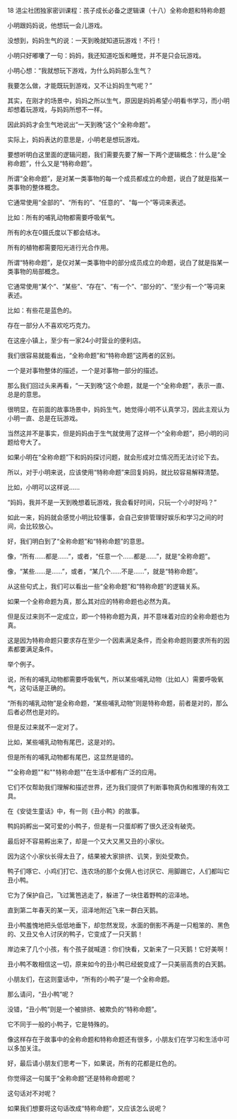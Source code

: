 18 浥尘社团独家密训课程：孩子成长必备之逻辑课（十八）全称命题和特称命题



小明跟妈妈说，他想玩一会儿游戏。

没想到，妈妈生气的说：一天到晚就知道玩游戏！不行！

小明只好嘟囔了一句：妈妈，我还知道吃饭和睡觉，并不是只会玩游戏。

小明心想：“我就想玩下游戏，为什么妈妈那么生气？

我要怎么做，才能既玩到游戏，又不让妈妈生气呢？”



其实，在刚才的场景中，妈妈之所以生气，原因是妈妈希望小明看书学习，而小明却想着玩游戏，与妈妈所想不一样。

因此妈妈才会生气地说出“一天到晚”这个“全称命题”。

实际上，妈妈表达的意思是，小明老是想玩游戏。



要想听明白这里面的逻辑问题，我们需要先要了解一下两个逻辑概念：什么是“全称命题”，什么又是“特称命题”。



所谓“全称命题”，是对某一类事物的每一个成员都成立的命题，说白了就是指某一类事物的整体概念。

它通常使用“全部的”、“所有的”、“任意的”、“每一个”等词来表述。 

比如：所有的哺乳动物都需要呼吸氧气。

所有的水在0摄氏度以下都会结冰。

所有的植物都需要阳光进行光合作用。



所谓“特称命题”，是仅对某一类事物中的部分成员成立的命题，说白了就是指某一类事物的局部概念。

它通常使用“某个”、“某些”、“存在”、“有一个”、“部分的”、“至少有一个”等词来表述。 

比如：有些花是蓝色的。

存在一部分人不喜欢吃巧克力。

在这座小镇上，至少有一家24小时营业的便利店。



我们很容易就能看出，“全称命题”和“特称命题”这两者的区别。

一个是对事物整体的描述，一个是对事物一部分的描述。

那么我们回过头来再看，“一天到晚”这个命题，就是一个“全称命题”，表示一直、总是的意思。

很明显，在前面的故事场景中，妈妈生气，她觉得小明不认真学习，因此主观认为小明一直、总是在玩游戏。

当然这并不是事实，但是妈妈由于生气就使用了这样一个“全称命题”，把小明的问题给夸大了。

如果小明在“全称命题”下和妈妈探讨问题，就会形成对立情况而无法讨论下去。

所以，对于小明来说，应该使用“特称命题”来回复妈妈，就比较容易解释清楚。

比如，小明可以这样说……



“妈妈，我并不是一天到晚想着玩游戏，我会看好时间，只玩一个小时好吗？”

如此一来，妈妈就会感觉小明比较懂事，会自己安排管理好娱乐和学习之间的时间，会比较放心。



好，我们明白到了“全称命题”和“特称命题”的意思。

像，“所有……都是……”，或者，“任意一个……都是……”，就是“全称命题”。

像，“某些……是……”，或者，“某几个……不是……”，就是“特称命题”。



从这些句式上，我们可以看出一些“全称命题”和“特称命题”的逻辑关系。

如果一个全称命题为真，那么其对应的特称命题也必然为真。

但是反过来则不一定成立，即一个特称命题为真，并不意味着对应的全称命题也为真。

这是因为特称命题只要求存在至少一个因素满足条件，而全称命题则要求所有的因素都要满足条件。 



举个例子。

说，所有的哺乳动物都需要呼吸氧气，所以某些哺乳动物（比如人）需要呼吸氧气，这句话是正确的。

“所有的哺乳动物”是全称命题，“某些哺乳动物”则是特称命题，前者是对的，那么后者必然也是对的。



但是反过来就不一定对了。

比如，某些哺乳动物有尾巴，这是对的。

但是所有的哺乳动物都有尾巴，这显然是错的。



""全称命题""和""特称命题""在生活中都有广泛的应用。

它们不仅帮助我们理解和描述世界，还为我们提供了判断事物真伪和推理的有效工具。



在《安徒生童话》中，有一则《丑小鸭》的故事。

鸭妈妈孵出一窝可爱的小鸭子，但是有一只蛋却孵了很久还没有破壳。

最后好不容易孵出来了，却是一个又大又黑又丑的小家伙。

因为这个小家伙长得太丑了，结果被大家排挤、讥笑，到处受欺负。

鸭子们啄它、小鸡们打它、连农场的那个女佣人也讨厌它、用脚踢它，人们都叫它丑小鸭。

它为了保护自己，飞过篱笆逃走了，躲进了一块住着野鸭的沼泽地。



直到第二年春天的某一天，沼泽地附近飞来一群白天鹅。

丑小鸭羞愧地把头低低地垂下，却忽然发现，水面的倒影不再是一只粗笨的、黑色的、又丑又令人讨厌的鸭子，它变成了一只天鹅！

岸边来了几个小孩，有个孩子就喊道：你们快看，又新来了一只天鹅！它好美啊！

丑小鸭不敢相信这一切，原来如今的丑小鸭已经蜕变成了一只美丽高贵的白天鹅。



小朋友们，在这则童话中，“所有的小鸭子”是一个全称命题。

那么请问，“丑小鸭”呢？

没错，“丑小鸭”则是一个被排挤、被欺负的“特称命题”。

它不同于一般的小鸭子，它是特殊的。

像这样存在于故事中的全称命题和特称命题还有很多，小朋友们在学习和生活中可以多加关注。



好，最后请小朋友们思考一下，如果说，所有的花都是红色的。

你觉得这一句属于“全称命题”还是特称命题呢？

这句话对不对呢？

如果我们想要将这句话改成“特称命题”，又应该怎么说呢？



